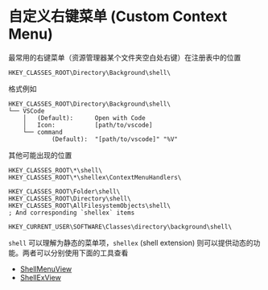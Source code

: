 # 自定义右键菜单 (Custom Context Menu)

最常用的右键菜单（资源管理器某个文件夹空白处右键）在注册表中的位置

```
HKEY_CLASSES_ROOT\Directory\Background\shell\
```

格式例如

```
HKEY_CLASSES_ROOT\Directory\Background\shell\
└── VSCode
    │   (Default):      Open with Code
    │   Icon:           [path/to/vscode]
    └── command
            (Default):  "[path/to/vscode]" "%V"
```

其他可能出现的位置

```
HKEY_CLASSES_ROOT\*\shell\
HKEY_CLASSES_ROOT\*\shellex\ContextMenuHandlers\

HKEY_CLASSES_ROOT\Folder\shell\
HKEY_CLASSES_ROOT\Directory\shell\
HKEY_CLASSES_ROOT\AllFilesystemObjects\shell\
; And corresponding `shellex` items

HKEY_CURRENT_USER\SOFTWARE\Classes\directory\background\shell\
```

`shell` 可以理解为静态的菜单项，`shellex` (shell extension) 则可以提供动态的功能。两者可以分别使用下面的工具查看

- [ShellMenuView](https://www.nirsoft.net/utils/shell_menu_view.html)
- [ShellExView](https://www.nirsoft.net/utils/shexview.html)

